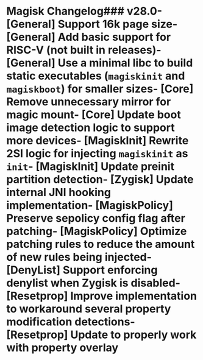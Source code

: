 # Magisk Changelog### v28.0- [General] Support 16k page size- [General] Add basic support for RISC-V (not built in releases)- [General] Use a minimal libc to build static executables (`magiskinit` and `magiskboot`) for smaller sizes- [Core] Remove unnecessary mirror for magic mount- [Core] Update boot image detection logic to support more devices- [MagiskInit] Rewrite 2SI logic for injecting `magiskinit` as `init`- [MagiskInit] Update preinit partition detection- [Zygisk] Update internal JNI hooking implementation- [MagiskPolicy] Preserve sepolicy config flag after patching- [MagiskPolicy] Optimize patching rules to reduce the amount of new rules being injected- [DenyList] Support enforcing denylist when Zygisk is disabled- [Resetprop] Improve implementation to workaround several property modification detections- [Resetprop] Update to properly work with property overlay
